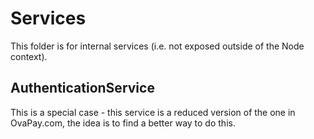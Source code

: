 # Services #

This folder is for internal services (i.e. not exposed outside of the Node context).

## AuthenticationService ##
This is a special case - this service is a reduced version of the one in OvaPay.com, the idea is to find a better way to do this.
